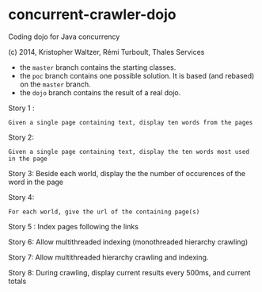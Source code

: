 concurrent-crawler-dojo
=======================

Coding dojo for Java concurrency

(c) 2014, Kristopher Waltzer, Rémi Turboult, Thales Services

- the `master` branch contains the starting classes.
- the `poc` branch contains one possible solution. It is based (and rebased)
  on the `master` branch.
- the `dojo` branch contains the result of a real dojo.


Story 1 :

	Given a single page containing text, display ten words from the pages
	
Story 2:

	Given a single page containing text, display the ten words most used in the page
	
Story 3: 
	Beside each world, display the  the number of occurences of the word in the page
	
Story 4:

	For each world, give the url of the containing page(s)
	
Story 5 :
	Index pages following the links	

Story 6:
	Allow multithreaded indexing (monothreaded hierarchy crawling)
	
Story 7:
	Allow multithreaded hierarchy crawling and indexing.
	
Story 8:
	During crawling, display current results every 500ms, and current totals
	
	
	


	
	